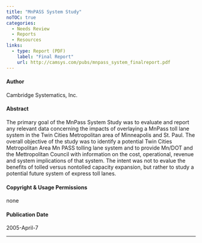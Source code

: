 ```yaml
---
title: "MnPASS System Study"
noTOC: true
categories:
  - Needs Review
  - Reports
  - Resources
links:
  - type: Report (PDF)
    label: "Final Report"
    url: http://camsys.com/pubs/mnpass_system_finalreport.pdf
---
```



#### Author

Cambridge Systematics, Inc.

#### Abstract

The primary goal of the MnPass System Study was to evaluate and report any relevant data concerning the impacts of overlaying a MnPass toll lane system in the Twin Cities Metropolitan area of Minneapolis and St. Paul. The overall objective of the study was to identify a potential Twin Cities Metropolitan Area Mn PASS tolling lane system and to provide Mn/DOT and the Mettropolitan Council with information on the cost, operational, revenue and system implications of that system. The intent was not to evalue the benefits of tolled versus nontolled capacity expansion, but rather to study a potential future system of express toll lanes.

#### Copyright & Usage Permissions

none

#### Publication Date

2005-April-7

------------------------------------------------------------------------



